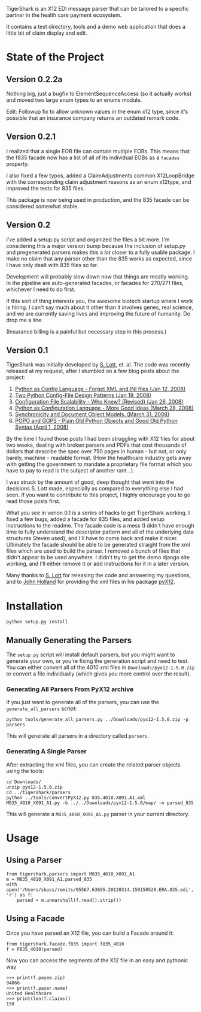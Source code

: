 TigerShark is an X12 EDI message parser that can be tailored to
a specific partner in the health care payment ecosystem.

It contains a test directory, tools and a demo web application that does
a little bit of claim display and edit.

State of the Project
====================

Version 0.2.2a
-------------
Nothing big, just a bugfix to ElementSequenceAccess (so it actually works)
and moved two large enum types to an enums module.

Edit: Followup fix to allow unknown values in the enum x12 type, since it's
possible that an insurance company returns an outdated remark code.

Version 0.2.1
-------------
I realized that a single EOB file can contain multiple EOBs. This means that
the f835 facade now has a list of all of its individual EOBs as a `facades`
property.

I also fixed a few typos, added a ClaimAdjustments common X12LoopBridge with
the corresponding claim adjustment reasons as an enum x12type, and improved
the tests for 835 files.

This package is now being used in production, and the 835 facade can be
considered somewhat stable.

Version 0.2
-----------
I've added a setup.py script and organized the files a bit more. I'm
considering this a major version bump because the inclusion of setup.py and
pregenerated parsers makes this a *lot* closer to a fully usable package. I
make no claim that any parser other than the 835 works as expected, since I
have only dealt with 835 files so far.

Development will probably slow down now that things are mostly working. In the
pipeline are auto-generated facades, or facades for 270/271 files, whichever
I need to do first.

If this sort of thing interests you, the awesome biotech startup where I
work is hiring. I can't say much about it other than it involves genes, real
science, and we are currently saving lives and improving the future of
humanity. Do drop me a line.

(Insurance billing is a painful but necessary step in this process.)

Version 0.1
-----------

TigerShark was initially developed by [S. Lott](https://github.com/slott56),
et. al. The code was recently released at my request, after I stumbled on a
few blog posts about the project:

  1. [Python as Config Language - Forget XML and INI files (Jan 12, 2008)](http://www.itmaybeahack.com/homepage/iblog/C465799452/E20080111205451.html)
  2. [Two Python Config-File Design Patterns (Jan 19, 2008)](http://www.itmaybeahack.com/homepage/iblog/C465799452/E20080119082306.html)
  3. [Configuration File Scalability - Who Knew? (Revised) (Jan 26, 2008)](http://www.itmaybeahack.com/homepage/iblog/C465799452/E20080126181253.html)
  4. [Python as Configuration Language - More Good Ideas (March 28, 2008)](http://www.itmaybeahack.com/homepage/iblog/C465799452/E20080328172746.html)
  5. [Synchronicity and Document Object Models. (March 31, 2008)](http://www.itmaybeahack.com/homepage/iblog/C465799452/E20080331113231.html)
  6. [POPO and GOPS - Plain Old Python Objects and Good Old Python Syntax (April 1, 2008)](http://www.itmaybeahack.com/homepage/iblog/C412398194/E20080401060105.html)

By the time I found those posts I had been struggling with X12 files for
about two weeks, dealing with broken parsers and PDFs that cost thousands of
dollars that describe the spec over 750 pages in human - but not, or only
barely, machine - readable format. (How the healthcare industry gets away with
getting the government to mandate a proprietary file format which you have to
pay to read is the subject of another rant...).

I was struck by the amount of good, deep thought that went into the decisions
S. Lott made, especially as compared to everything else I had seen. If you
want to contribute to this project, I highly encourage you to go read those
posts first.

What you see in verion 0.1 is a series of hacks to get TigerShark working.
I fixed a few bugs, added a facade for 835 files, and added setup instructions
to the readme. The facade code is a mess (I didn't have enough time to fully
understand the descriptor pattern and all of the underlying data structures
Steven used), and I'll have to come back and make it nicer. Ultimately the
facade should be able to be generated straight from the xml files which are
used to build the parser. I removed a bunch of files that didn't appear to
be used anywhere. I didn't try to get the demo django site working, and I'll
either remove it or add instructions for it in a later version.

Many thanks to [S. Lott](https://github.com/slott56) for releasing the code
and answering my questions, and to [John Holland](https://github.com/azoner)
for providing the xml files in his package [pyX12](https://github.com/azoner/pyx12).

Installation
============

    python setup.py install

Manually Generating the Parsers
-------------------------------

The `setup.py` script will install default parsers, but you might want to
generate your own, or you're fixing the generation script and need to test.
You can either convert all of the 4010 xml files in `Downloads/pyx12-1.5.0.zip`
or convert a file individually (which gives you more control over the result).

### Generating All Parsers From PyX12 archive ###

If you just want to generate all of the parsers, you can use the
`generate_all_parsers` script:

    python tools/generate_all_parsers.py ../Downloads/pyx12-1.5.0.zip -p parsers

This will generate all parsers in a directory called `parsers`.

### Generating A Single Parser ###

After extracting the xml files, you can create the related parser objects
using the tools:

    cd Downloads/
    unzip pyx12-1.5.0.zip
    cd ../tigershark/parsers
    python ../tools/convertPyX12.py 835.4010.X091.A1.xml M835_4010_X091_A1.py -b ../../Downloads/pyx12-1.5.0/map/ -n parsed_835

This will generate a `M835_4010_X091_A1.py` parser in your current directory.

Usage
=====

Using a Parser
--------------

    from tigershark.parsers import M835_4010_X091_A1
    m = M835_4010_X091_A1.parsed_835
    with open('/Users/sbuss/remits/95567.63695.20120314.150150528.ERA.835.edi', 'r') as f:
        parsed = m.unmarshall(f.read().strip())

Using a Facade
-----------------

Once you have parsed an X12 file, you can build a Facade around it:

    from tigershark.facade.f835 import f835_4010
    f = F835_4010(parsed)

Now you can access the segments of the X12 file in an easy and pythonic way

    >>> print(f.payee.zip)
    94066
    >>> print(f.payer.name)
    United Healthcare
    >>> print(len(f.claims))
    150
